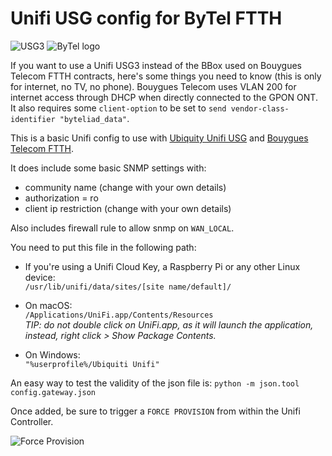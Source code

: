 # Unifi USG config for ByTel FTTH

![USG3](https://tars.meleia.net/images/github/unifi/USG3.png "USG3") ![ByTel logo](https://tars.meleia.net/images/github/unifi/bytel.png "ByTel Logo") 

If you want to use a Unifi USG3 instead of the BBox used on Bouygues Telecom FTTH contracts, here's some things you need to know (this is only for internet, no TV, no phone). Bouygues Telecom uses VLAN 200 for internet access through DHCP when directly connected to the GPON ONT. It also requires some `client-option` to be set to `send vendor-class-identifier "byteliad_data"`.

This is a basic Unifi config to use with [Ubiquity Unifi USG](https://www.ubnt.com/unifi-routing/usg/) and [Bouygues Telecom FTTH](https://www.bouyguestelecom.fr/offres-internet/internet-fibre-ftth).

It does include some basic SNMP settings with:
  
- community name (change with your own details)  
- authorization = ro 
- client ip restriction (change with your own details)

Also includes firewall rule to allow snmp on `WAN_LOCAL`.

You need to put this file in the following path:

- If you're using a Unifi Cloud Key, a Raspberry Pi or any other Linux device:  
	`/usr/lib/unifi/data/sites/[site name/default]/`

- On macOS:  
	`/Applications/UniFi.app/Contents/Resources`  
	_TIP: do not double click on UniFi.app, as it will launch the application, instead, right click > Show Package Contents._  

- On Windows:  
	`"%userprofile%/Ubiquiti Unifi"` 
	
An easy way to test the validity of the json file is: `python -m json.tool config.gateway.json`

Once added, be sure to trigger a `FORCE PROVISION` from within the Unifi Controller.

![Force Provision](https://tars.meleia.net/images/github/unifi/provision.png "Force Provision")
